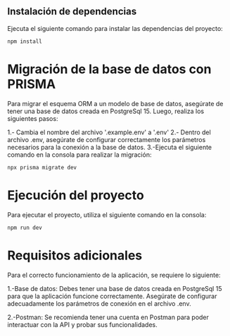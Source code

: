 ## Instalación de dependencias

Ejecuta el siguiente comando para instalar las dependencias del proyecto:

```shell
npm install

```

# Migración de la base de datos con PRISMA

Para migrar el esquema ORM a un modelo de base de datos, asegúrate de tener una base de datos creada en PostgreSql 15. Luego, realiza los siguientes pasos:

1.- Cambia el nombre del archivo '.example.env' a '.env'
2.- Dentro del archivo .env, asegúrate de configurar correctamente los parámetros necesarios para la conexión a la base de datos.
3.-Ejecuta el siguiente comando en la consola para realizar la migración:

```shell
npx prisma migrate dev
```
# Ejecución del proyecto
Para ejecutar el proyecto, utiliza el siguiente comando en la consola:

```shell
npm run dev
```

# Requisitos adicionales
Para el correcto funcionamiento de la aplicación, se requiere lo siguiente:

1.-Base de datos: Debes tener una base de datos creada en PostgreSql 15 para que la aplicación funcione correctamente. Asegúrate de configurar adecuadamente los parámetros de conexión en el archivo .env.

2.-Postman: Se recomienda tener una cuenta en Postman para poder interactuar con la API y probar sus funcionalidades.
